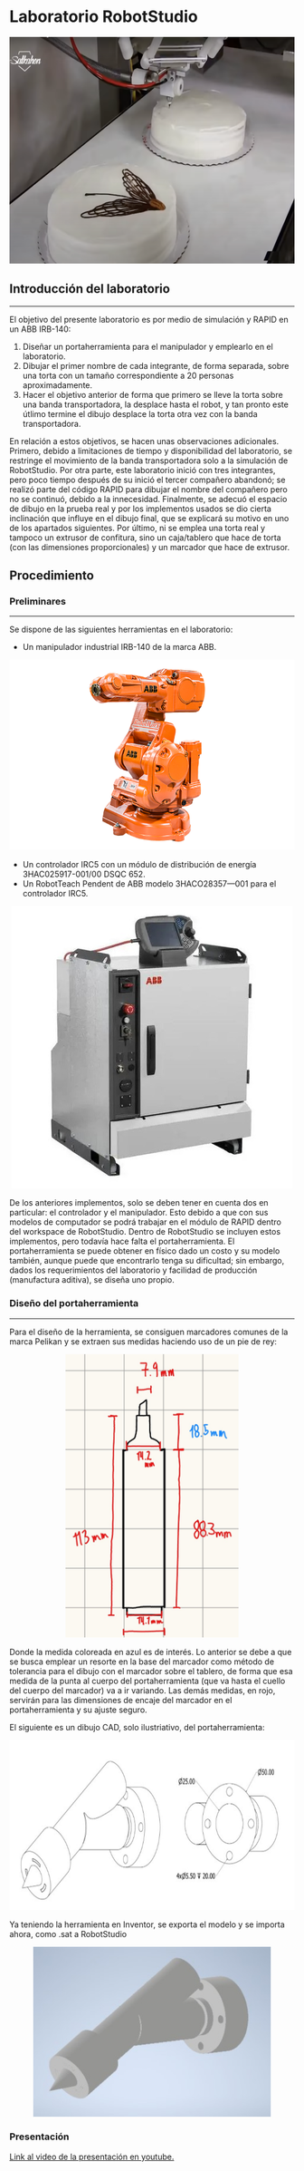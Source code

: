 # Laboratorio RobotStudio

<p align="center">
  <img src="picture/pastral.png" alt="Pastel ejemplo" height="400">
</p>

## Introducción del laboratorio
---

El objetivo del presente laboratorio es por medio de simulación y RAPID en un ABB IRB-140:
  1. Diseñar un portaherramienta para el manipulador y emplearlo en el laboratorio.
  2. Dibujar el primer nombre de cada integrante, de forma separada, sobre una torta con un tamaño correspondiente a 20 personas aproximadamente.
  3. Hacer el objetivo anterior de forma que primero se lleve la torta sobre una banda transportadora, la desplace hasta el robot, y tan pronto este útlimo termine el dibujo desplace la torta otra vez con la banda transportadora.

En relación a estos objetivos, se hacen unas observaciones adicionales. Primero, debido a limitaciones de tiempo y disponibilidad del laboratorio, se restringe el movimiento de la banda transportadora solo a la simulación de RobotStudio. Por otra parte, este laboratorio inició con tres integrantes, pero poco tiempo después de su inició el tercer compañero abandonó; se realizó parte del código RAPID para dibujar el nombre del compañero pero no se continuó, debido a la innecesidad. Finalmente, se adecuó el espacio de dibujo en la prueba real y por los implementos usados se dio cierta inclinación que influye en el dibujo final, que se explicará su motivo en uno de los apartados siguientes. Por último, ni se emplea una torta real y tampoco un extrusor de confitura, sino un caja/tablero que hace de torta (con las dimensiones proporcionales) y un marcador que hace de extrusor.

## Procedimiento

### Preliminares
---

Se dispone de las siguientes herramientas en el laboratorio:
  - Un manipulador industrial IRB-140 de la marca ABB.
<p align="center">
  <img src="picture/irb-140.png" alt="Manipulador">
</p>

  - Un controlador IRC5 con un módulo de distribución de energía 3HAC025917-001/00 DSQC 652.
  - Un RobotTeach Pendent de ABB modelo 3HACO28357—001 para el controlador IRC5.

<p align="center">
  <img src="picture/irc5.jpg" alt="Controlador y HMI">
</p>

De los anteriores implementos, solo se deben tener en cuenta dos en particular: el controlador y el manipulador. Esto debido a que con sus modelos de computador se podrá trabajar en el módulo de RAPID dentro del workspace de RobotStudio. Dentro de RobotStudio se incluyen estos implementos, pero todavía hace falta el portaherramienta. El portaherramienta se puede obtener en físico dado un costo y su modelo también, aunque puede que encontrarlo tenga su dificultad; sin embargo, dados los requerimientos del laboratorio y facilidad de producción (manufactura aditiva), se diseña uno propio.


### Diseño del portaherramienta
---

Para el diseño de la herramienta, se consiguen marcadores comunes de la marca Pelikan y se extraen sus medidas haciendo uso de un pie de rey:

<p align="center">
  <img src="picture/medidas_marcador.jpg" alt="Marcador" height="500">
</p>

Donde la medida coloreada en azul es de interés. Lo anterior se debe a que se busca emplear un resorte en la base del marcador como método de tolerancia para el dibujo con el marcador sobre el tablero, de forma que esa medida de la punta al cuerpo del portaherramienta (que va hasta el cuello del cuerpo del marcador) va a ir variando. Las demás medidas, en rojo, servirán para las dimensiones de encaje del marcador en el portaherramienta y su ajuste seguro.

El siguiente es un dibujo CAD, solo ilustriativo, del portaherramienta:

<p align="center">
  <img src="picture/portaherramienta_medidas.jpg" alt="Portaherramienta" height="300">
</p>

Ya teniendo la herramienta en Inventor, se exporta el modelo y se importa ahora, como .sat a RobotStudio

<p align="center">
  <img src="picture/portaherramienta_modelo.jpg" alt="Portaherramienta_2" height="300">
</p>

### Presentación

[Link al video de la presentación en youtube.](https://youtu.be/41Mnf04L6z8)
